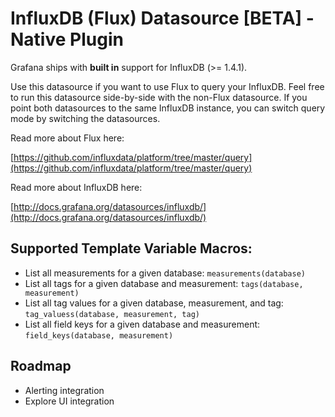 # InfluxDB (Flux) Datasource [BETA] -  Native Plugin

Grafana ships with **built in** support for InfluxDB (>= 1.4.1).

Use this datasource if you want to use Flux to query your InfluxDB.
Feel free to run this datasource side-by-side with the non-Flux datasource.
If you point both datasources to the same InfluxDB instance, you can switch query mode by switching the datasources.

Read more about Flux here:

[https://github.com/influxdata/platform/tree/master/query](https://github.com/influxdata/platform/tree/master/query)

Read more about InfluxDB here:

[http://docs.grafana.org/datasources/influxdb/](http://docs.grafana.org/datasources/influxdb/)

## Supported Template Variable Macros:

* List all measurements for a given database: `measurements(database)`
* List all tags for a given database and measurement: `tags(database, measurement)`
* List all tag values for a given database, measurement, and tag: `tag_valuess(database, measurement, tag)`
* List all field keys for a given database and measurement: `field_keys(database, measurement)`

## Roadmap

- Alerting integration
- Explore UI integration
